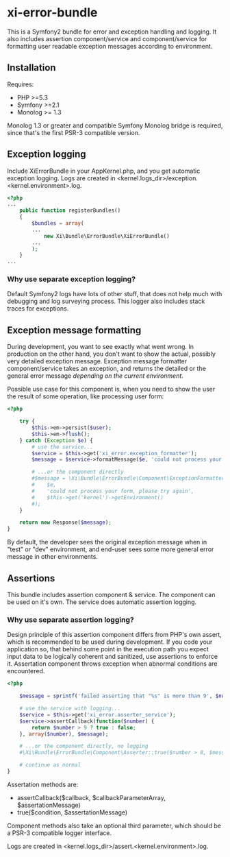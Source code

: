 # xi-error-bundle

This is a Symfony2 bundle for error and exception handling and logging. It also includes assertion component/service and component/service for formatting user readable exception messages according to environment.

## Installation

Requires:

* PHP >=5.3
* Symfony >=2.1
* Monolog >= 1.3

Monolog 1.3 or greater and compatible Symfony Monolog bridge is required, since that's the first PSR-3 compatible version.

## Exception logging

Include XiErrorBundle in your AppKernel.php, and you get automatic exception logging. Logs are created in <kernel.logs_dir>/exception.<kernel.environment>.log.

```php
<?php
...
    public function registerBundles()
    {
        $bundles = array(
        ...
            new Xi\Bundle\ErrorBundle\XiErrorBundle()
        ...
        );
    }
...
```

### Why use separate exception logging?

Default Symfony2 logs have lots of other stuff, that does not help much with debugging and log surveying process. This logger also includes stack traces for exceptions.

## Exception message formatting

During development, you want to see exactly what went wrong. In production on the other hand, you don't want to show the actual, possibly very detailed exception message. Exception message formatter component/service takes an exception, and returns the detailed or the general error message *depending on the current environment*.

Possible use case for this component is, when you need to show the user the result of some operation, like processing user form:

```php
<?php

    try {
        $this->em->persist($user);
        $this->em->flush();
    } catch (Exception $e) {
        # use the service...
        $service = $this->get('xi_error.exception_formatter');
        $message = $service->formatMessage($e, 'could not process your form, please try again');

        # ...or the component directly
        #$message = \Xi\Bundle\ErrorBundle\Component\ExceptionFormatter::formatMessage(
        #    $e,
        #    'could not process your form, please try again',
        #    $this->get('kernel')->getEnvironment()
        #);
    }

    return new Response($message);
}
```

By default, the developer sees the original exception message when in "test" or "dev" environment, and end-user sees some more general error message in other environments.

## Assertions

This bundle includes assertion component & service. The component can be used on it's own. The service does automatic assertion logging.

### Why use separate assertion logging?

Design principle of this assertion component differs from PHP's own assert, which is recommended to be used during development. If you code your application so, that behind some point in the execution path you expect input data to be logically coherent and sanitized, use assertions to enforce it. Assertation component throws exception when abnormal conditions are encountered.

```php
<?php

    $message = sprintf('failed asserting that "%s" is more than 9', $number);

    # use the service with logging...
    $service = $this->get('xi_error.asserter_service');
    $service->assertCallback(function($number) {
        return $number > 9 ? true : false;
    }, array($number), $message);

    # ...or the component directly, no logging
    #\Xi\Bundle\ErrorBundle\Component\Asserter::true($number > 8, $message);

    # continue as normal
}
```

Assertation methods are:
* assertCallback($callback, $callbackParameterArray, $assertationMessage)
* true($condition, $assertationMessage)

Component methods also take an optional third parameter, which should be a PSR-3 compatible logger interface.

Logs are created in <kernel.logs_dir>/assert.<kernel.environment>.log.
